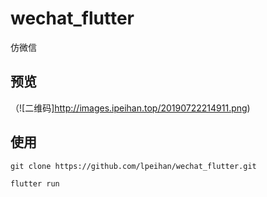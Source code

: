 # wechat_flutter
仿微信

## 预览
（![二维码]http://images.ipeihan.top/20190722214911.png)

## 使用
```shell
git clone https://github.com/lpeihan/wechat_flutter.git

flutter run
```
